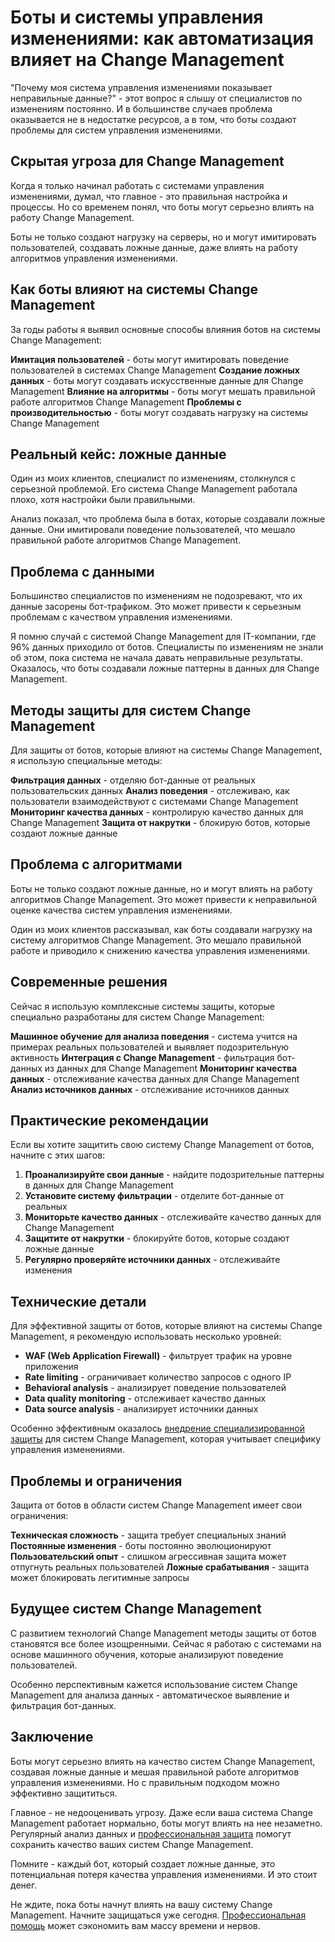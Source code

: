 # Боты и системы управления изменениями: как автоматизация влияет на Change Management

"Почему моя система управления изменениями показывает неправильные данные?" - этот вопрос я слышу от специалистов по изменениям постоянно. И в большинстве случаев проблема оказывается не в недостатке ресурсов, а в том, что боты создают проблемы для систем управления изменениями.

## Скрытая угроза для Change Management

Когда я только начинал работать с системами управления изменениями, думал, что главное - это правильная настройка и процессы. Но со временем понял, что боты могут серьезно влиять на работу Change Management.

Боты не только создают нагрузку на серверы, но и могут имитировать пользователей, создавать ложные данные, даже влиять на работу алгоритмов управления изменениями.

## Как боты влияют на системы Change Management

За годы работы я выявил основные способы влияния ботов на системы Change Management:

**Имитация пользователей** - боты могут имитировать поведение пользователей в системах Change Management
**Создание ложных данных** - боты могут создавать искусственные данные для Change Management
**Влияние на алгоритмы** - боты могут мешать правильной работе алгоритмов Change Management
**Проблемы с производительностью** - боты могут создавать нагрузку на системы Change Management

## Реальный кейс: ложные данные

Один из моих клиентов, специалист по изменениям, столкнулся с серьезной проблемой. Его система Change Management работала плохо, хотя настройки были правильными.

Анализ показал, что проблема была в ботах, которые создавали ложные данные. Они имитировали поведение пользователей, что мешало правильной работе алгоритмов Change Management.

## Проблема с данными

Большинство специалистов по изменениям не подозревают, что их данные засорены бот-трафиком. Это может привести к серьезным проблемам с качеством управления изменениями.

Я помню случай с системой Change Management для IT-компании, где 96% данных приходило от ботов. Специалисты по изменениям не знали об этом, пока система не начала давать неправильные результаты. Оказалось, что боты создавали ложные паттерны в данных для Change Management.

## Методы защиты для систем Change Management

Для защиты от ботов, которые влияют на системы Change Management, я использую специальные методы:

**Фильтрация данных** - отделяю бот-данные от реальных пользовательских данных
**Анализ поведения** - отслеживаю, как пользователи взаимодействуют с системами Change Management
**Мониторинг качества данных** - контролирую качество данных для Change Management
**Защита от накрутки** - блокирую ботов, которые создают ложные данные

## Проблема с алгоритмами

Боты не только создают ложные данные, но и могут влиять на работу алгоритмов Change Management. Это может привести к неправильной оценке качества систем управления изменениями.

Один из моих клиентов рассказывал, как боты создавали нагрузку на систему алгоритмов Change Management. Это мешало правильной работе и приводило к снижению качества управления изменениями.

## Современные решения

Сейчас я использую комплексные системы защиты, которые специально разработаны для систем Change Management:

**Машинное обучение для анализа поведения** - система учится на примерах реальных пользователей и выявляет подозрительную активность
**Интеграция с Change Management** - фильтрация бот-данных из данных для Change Management
**Мониторинг качества данных** - отслеживание качества данных для Change Management
**Анализ источников данных** - отслеживание источников данных

## Практические рекомендации

Если вы хотите защитить свою систему Change Management от ботов, начните с этих шагов:

1. **Проанализируйте свои данные** - найдите подозрительные паттерны в данных для Change Management
2. **Установите систему фильтрации** - отделите бот-данные от реальных
3. **Мониторьте качество данных** - отслеживайте качество данных для Change Management
4. **Защитите от накрутки** - блокируйте ботов, которые создают ложные данные
5. **Регулярно проверяйте источники данных** - отслеживайте изменения

## Технические детали

Для эффективной защиты от ботов, которые влияют на системы Change Management, я рекомендую использовать несколько уровней:

- **WAF (Web Application Firewall)** - фильтрует трафик на уровне приложения
- **Rate limiting** - ограничивает количество запросов с одного IP
- **Behavioral analysis** - анализирует поведение пользователей
- **Data quality monitoring** - отслеживает качество данных
- **Data source analysis** - анализирует источники данных

Особенно эффективным оказалось [внедрение специализированной защиты](https://progaem.com/ustanovka-antibота-usluga-po-zashhite-ot-botов-vashih-sajtов-na-различных-cms-системах.html) для систем Change Management, которая учитывает специфику управления изменениями.

## Проблемы и ограничения

Защита от ботов в области систем Change Management имеет свои ограничения:

**Техническая сложность** - защита требует специальных знаний
**Постоянные изменения** - боты постоянно эволюционируют
**Пользовательский опыт** - слишком агрессивная защита может отпугнуть реальных пользователей
**Ложные срабатывания** - защита может блокировать легитимные запросы

## Будущее систем Change Management

С развитием технологий Change Management методы защиты от ботов становятся все более изощренными. Сейчас я работаю с системами на основе машинного обучения, которые анализируют поведение пользователей.

Особенно перспективным кажется использование систем Change Management для анализа данных - автоматическое выявление и фильтрация бот-данных.

## Заключение

Боты могут серьезно влиять на качество систем Change Management, создавая ложные данные и мешая правильной работе алгоритмов управления изменениями. Но с правильным подходом можно эффективно защититься.

Главное - не недооценивать угрозу. Даже если ваша система Change Management работает нормально, боты могут влиять на нее незаметно. Регулярный анализ данных и [профессиональная защита](https://progaem.com/ustanovka-antibота-usluga-po-zashhite-ot-botов-vashih-sajtов-na-различных-cms-системах.html) помогут сохранить качество ваших систем Change Management.

Помните - каждый бот, который создает ложные данные, это потенциальная потеря качества управления изменениями. И это стоит денег.

Не ждите, пока боты начнут влиять на вашу систему Change Management. Начните защищаться уже сегодня. [Профессиональная помощь](https://progaem.com/ustanovka-antibота-usluga-po-zashhite-ot-botов-vashih-sajtов-na-различных-cms-системах.html) может сэкономить вам массу времени и нервов.
